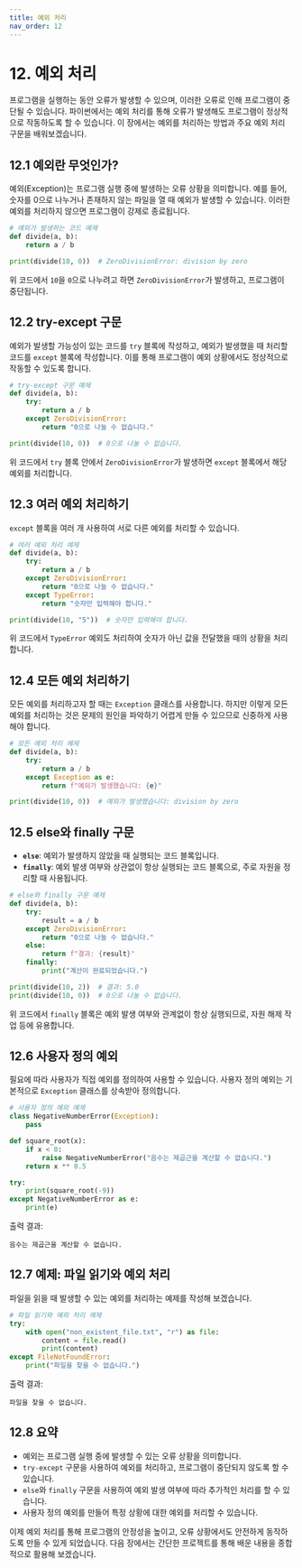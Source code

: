 ```yaml
---
title: 예외 처리
nav_order: 12
---
```


# 12. 예외 처리

프로그램을 실행하는 동안 오류가 발생할 수 있으며, 이러한 오류로 인해 프로그램이 중단될 수 있습니다. 파이썬에서는 예외 처리를 통해 오류가 발생해도 프로그램이 정상적으로 작동하도록 할 수 있습니다. 이 장에서는 예외를 처리하는 방법과 주요 예외 처리 구문을 배워보겠습니다.

## 12.1 예외란 무엇인가?

예외(Exception)는 프로그램 실행 중에 발생하는 오류 상황을 의미합니다. 예를 들어, 숫자를 0으로 나누거나 존재하지 않는 파일을 열 때 예외가 발생할 수 있습니다. 이러한 예외를 처리하지 않으면 프로그램이 강제로 종료됩니다.

```python
# 예외가 발생하는 코드 예제
def divide(a, b):
    return a / b

print(divide(10, 0))  # ZeroDivisionError: division by zero
```

위 코드에서 `10`을 `0`으로 나누려고 하면 `ZeroDivisionError`가 발생하고, 프로그램이 중단됩니다.

## 12.2 try-except 구문

예외가 발생할 가능성이 있는 코드를 `try` 블록에 작성하고, 예외가 발생했을 때 처리할 코드를 `except` 블록에 작성합니다. 이를 통해 프로그램이 예외 상황에서도 정상적으로 작동할 수 있도록 합니다.

```python
# try-except 구문 예제
def divide(a, b):
    try:
        return a / b
    except ZeroDivisionError:
        return "0으로 나눌 수 없습니다."

print(divide(10, 0))  # 0으로 나눌 수 없습니다.
```

위 코드에서 `try` 블록 안에서 `ZeroDivisionError`가 발생하면 `except` 블록에서 해당 예외를 처리합니다.

## 12.3 여러 예외 처리하기

`except` 블록을 여러 개 사용하여 서로 다른 예외를 처리할 수 있습니다.

```python
# 여러 예외 처리 예제
def divide(a, b):
    try:
        return a / b
    except ZeroDivisionError:
        return "0으로 나눌 수 없습니다."
    except TypeError:
        return "숫자만 입력해야 합니다."

print(divide(10, "5"))  # 숫자만 입력해야 합니다.
```

위 코드에서 `TypeError` 예외도 처리하여 숫자가 아닌 값을 전달했을 때의 상황을 처리합니다.

## 12.4 모든 예외 처리하기

모든 예외를 처리하고자 할 때는 `Exception` 클래스를 사용합니다. 하지만 이렇게 모든 예외를 처리하는 것은 문제의 원인을 파악하기 어렵게 만들 수 있으므로 신중하게 사용해야 합니다.

```python
# 모든 예외 처리 예제
def divide(a, b):
    try:
        return a / b
    except Exception as e:
        return f"예외가 발생했습니다: {e}"

print(divide(10, 0))  # 예외가 발생했습니다: division by zero
```

## 12.5 else와 finally 구문

- **`else`**: 예외가 발생하지 않았을 때 실행되는 코드 블록입니다.
- **`finally`**: 예외 발생 여부와 상관없이 항상 실행되는 코드 블록으로, 주로 자원을 정리할 때 사용됩니다.

```python
# else와 finally 구문 예제
def divide(a, b):
    try:
        result = a / b
    except ZeroDivisionError:
        return "0으로 나눌 수 없습니다."
    else:
        return f"결과: {result}"
    finally:
        print("계산이 완료되었습니다.")

print(divide(10, 2))  # 결과: 5.0
print(divide(10, 0))  # 0으로 나눌 수 없습니다.
```

위 코드에서 `finally` 블록은 예외 발생 여부와 관계없이 항상 실행되므로, 자원 해제 작업 등에 유용합니다.

## 12.6 사용자 정의 예외

필요에 따라 사용자가 직접 예외를 정의하여 사용할 수 있습니다. 사용자 정의 예외는 기본적으로 `Exception` 클래스를 상속받아 정의합니다.

```python
# 사용자 정의 예외 예제
class NegativeNumberError(Exception):
    pass

def square_root(x):
    if x < 0:
        raise NegativeNumberError("음수는 제곱근을 계산할 수 없습니다.")
    return x ** 0.5

try:
    print(square_root(-9))
except NegativeNumberError as e:
    print(e)
```

출력 결과:

```
음수는 제곱근을 계산할 수 없습니다.
```

## 12.7 예제: 파일 읽기와 예외 처리

파일을 읽을 때 발생할 수 있는 예외를 처리하는 예제를 작성해 보겠습니다.

```python
# 파일 읽기와 예외 처리 예제
try:
    with open("non_existent_file.txt", "r") as file:
        content = file.read()
        print(content)
except FileNotFoundError:
    print("파일을 찾을 수 없습니다.")
```

출력 결과:

```
파일을 찾을 수 없습니다.
```

## 12.8 요약

- 예외는 프로그램 실행 중에 발생할 수 있는 오류 상황을 의미합니다.
- `try-except` 구문을 사용하여 예외를 처리하고, 프로그램이 중단되지 않도록 할 수 있습니다.
- `else`와 `finally` 구문을 사용하여 예외 발생 여부에 따라 추가적인 처리를 할 수 있습니다.
- 사용자 정의 예외를 만들어 특정 상황에 대한 예외를 처리할 수 있습니다.

이제 예외 처리를 통해 프로그램의 안정성을 높이고, 오류 상황에서도 안전하게 동작하도록 만들 수 있게 되었습니다. 다음 장에서는 간단한 프로젝트를 통해 배운 내용을 종합적으로 활용해 보겠습니다.
